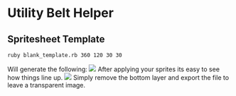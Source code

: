 # Utility Belt Helper

## Spritesheet Template
```
ruby blank_template.rb 360 120 30 30
```
Will generate the following:
![](http://i.imgur.com/0QEua9l.png)
After applying your sprites its easy to see how things line up.
![](http://i.imgur.com/BoejzqL.png)
Simply remove the bottom layer and export the file to leave a transparent image.
